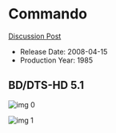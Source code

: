 # Commando

[Discussion Post](https://www.avsforum.com/threads/bass-eq-for-filtered-movies.2995212/post-57672912)

* Release Date: 2008-04-15
* Production Year: 1985

## BD/DTS-HD 5.1

![img 0](https://i.imgur.com/GvUN0gN.jpg)

![img 1](https://i.imgur.com/w1bTGcA.jpg)

